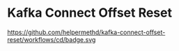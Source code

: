 # Kafka Connect Offset Reset

https://github.com/helpermethd/kafka-connect-offset-reset/workflows/cd/badge.svg
